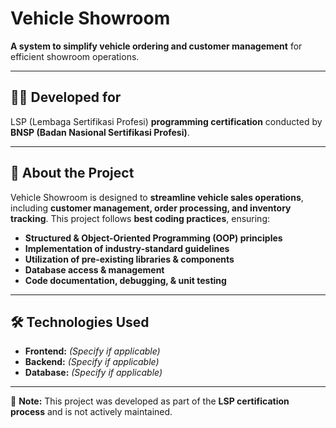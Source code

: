 # Vehicle Showroom  

**A system to simplify vehicle ordering and customer management** for efficient showroom operations.  

---

## 🧑‍💻 Developed for  
LSP (Lembaga Sertifikasi Profesi) **programming certification** conducted by **BNSP (Badan Nasional Sertifikasi Profesi)**.  

---

## 📖 About the Project  
Vehicle Showroom is designed to **streamline vehicle sales operations**, including **customer management, order processing, and inventory tracking**. This project follows **best coding practices**, ensuring:  
- **Structured & Object-Oriented Programming (OOP) principles**  
- **Implementation of industry-standard guidelines**  
- **Utilization of pre-existing libraries & components**  
- **Database access & management**  
- **Code documentation, debugging, & unit testing**  

---

## 🛠️ Technologies Used  
- **Frontend:** *(Specify if applicable)*  
- **Backend:** *(Specify if applicable)*  
- **Database:** *(Specify if applicable)*  

---

📌 **Note:** This project was developed as part of the **LSP certification process** and is not actively maintained.  
